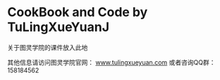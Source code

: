 # CookBook and Code by TuLingXueYuanJ

关于图灵学院的课件放入此地

其他信息请访问图灵学院官网： www.tulingxueyuan.com
或者咨询QQ群： 158184562
